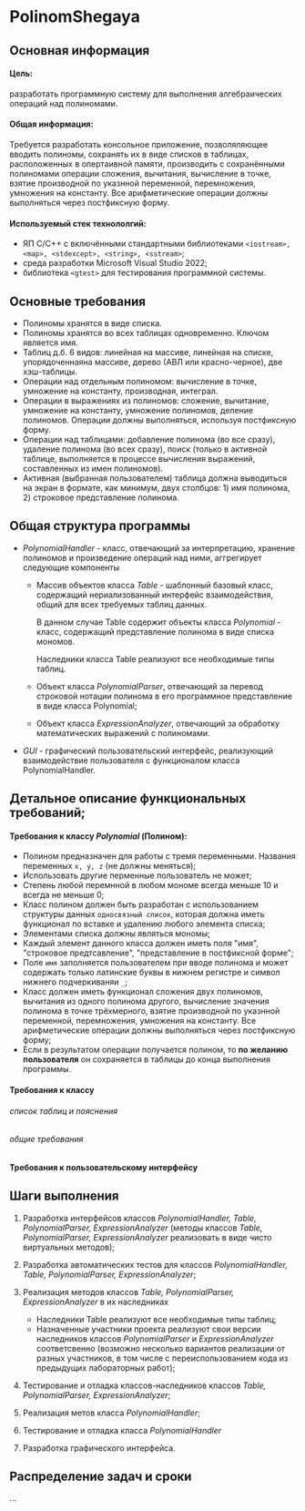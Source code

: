 # PolinomShegaya

## Основная информация
#### Цель: 
разработать программную систему для выполнения алгебраических операций над полиномами.

#### Общая информация: 
Требуется разработать консольное приложение, позволяляющее вводить полиномы, сохранять их в виде списков в таблицах, расположенных в опертаивной памяти, производить с сохранёнными полиномами операции сложения, вычитания, вычисление в точке, взятие производной по указнной переменной, перемножения, умножения на константу. Все арифметические операции должны выполняться через постфиксную форму.

#### Используемый стек технололгий: 
- ЯП C/C++ с включёнными стандартными библиотеками `<iostream>, <map>, <stdexcept>, <string>, <sstream>`;  
- среда разработки Microsoft Visual Studio 2022; 
- библиотека `<gtest>` для тестирования программной системы.

## Основные требования

* Полиномы хранятся в виде списка.
* Полиномы хранятся во всех таблицах одновременно. Ключом является имя.
* Таблиц д.б. 6 видов: линейная на массиве, линейная на списке, упорядоченнаяна массиве, дерево (АВЛ или красно-черное), две хэш-таблицы.
* Операции над отдельным полиномом: вычисление в точке, умножение на константу, производная, интеграл.
* Операции в выражениях из полиномов: сложение, вычитание, умножение на константу, умножение полиномов, деление полиномов. Операции должны выполняться, используя постфиксную форму.
* Операции над таблицами: добавление полинома (во все сразу), удаление полинома (во всех сразу), поиск (только в активной таблице, выполняется в процессе вычисления выражений, составленных из имен полиномов).
* Активная (выбранная пользователем) таблица должна выводиться на экран в формате, как минимум, двух столбцов: 1) имя полинома, 2) строковое представление полинома.

## Общая структура программы

* *PolynomialHandler* - класс, отвечающий за интерпретацию, хранение полиномов и произведение операций над ними, аггрегирует следующие компоненты

	* Массив объектов класса *Table* - шаблонный базовый класс, содержащий нериализованный интерфейс взаимодействия, общий для всех требуемых таблиц данных. 

		В данном случае Table содержит объекты класса *Polynomial* - класс, содержащий представление полинома в виде списка мономов.

		Наследники класса Table реализуют все необходимые типы таблиц.


	* Объект класса *PolynomialParser*, отвечающий за перевод строковой нотации полинома в его программное представление в виде класса Polynomial;

	* Объект класса *ExpressionAnalyzer*, отвечающий за обработку математических выражений с полиномами.

* *GUI* - графический пользовательский интерфейс, реализующий взаимодействие пользователя с функционалом класса PolynomialHandler.


## Детальное описание функциональных требований;
#### Требования к классу *Polynomial* (Полином):
- Полином предназначен для работы с тремя переменными. Названия переменных `x, y, z` (не должны меняться);
- Использовать другие перменные пользователь не может;
- Степень любой перемнной в любом мономе всегда меньше 10 и всегда не меньше 0;
- Класс полином должен быть разработан с использованием  структуры данных `односвязный список`, которая должна иметь функционал по вставке и удалению любого элемента списка;
- Элементами списка должны являться мономы;
- Каждый элемент данного класса должен иметь поля "имя", "строковое предтсавление", "представление в постфиксной форме";
- Поле `имя` заполняется пользователем при вводе полинома и может содержать только латинские буквы в нижнем регистре и символ нижнего подчеркиваняи `_`;
- Класс должен иметь функционал сложения двух полиномов, вычитания из одного полинома другого, вычисление значения полинома в точке трёхмерного, взятие производной по указнной переменной, перемножения, умножения на константу. Все арифметические операции должны выполняться через постфиксную форму;
- Если в результатом операции получается полином, то **по желанию пользователя** он сохраняется в таблицы до конца выполнения программы.

#### Требования к классу 
###### список таблиц и пояснения
###### общие требования

#### Требования к пользовательскому интерфейсу


## Шаги выполнения

1) Разработка интерфейсов классов *PolynomialHandler, Table, PolynomialParser, ExpressionAnalyzer* (методы классов *Table, PolynomialParser, ExpressionAnalyzer* реализовать в виде чисто виртуальных методов);

2) Разработка автоматических тестов для классов *PolynomialHandler, Table, PolynomialParser, ExpressionAnalyzer*;

3) Реализация методов классов *Table, PolynomialParser, ExpressionAnalyzer* в их наследниках 
	* Наследники Table реализуют все необходимые типы таблиц;
	* Назначенные участники проекта реализуют свои версии наследников классов *PolynomialParser* и *ExpressionAnalyzer* соответсвенно (возможно несколько вариантов реализации от разных участников, в том числе с переиспользованием кода из предыдущих лабораторных работ);

4) Тестирование и отладка классов-наследников классов *Table, PolynomialParser, ExpressionAnalyzer*;

5) Реализация метов класса *PolynomialHandler*;

6) Тестирование и отладка класса *PolynomialHandler*

7) Разработка графического интерфейса.


## Распределение задач и сроки

...







